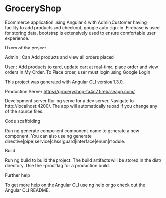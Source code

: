 # GroceryShop
Ecommerce application using Angular 4 with Admin,Customer having facility to add products and checkout, google auto sign-in.
Firebase is used for storing data, bootstrap is extensively used to ensure comfortable user experience.

Users of the project 

Admin : Can Add products and view all orders placed

User  : Add products to card, update cart at real-time, place order and view orders in My Order. To Place order, user must login using Google Login

This project was generated with Angular CLI version 1.3.0.

Production Server
https://groceryshop-fa4c7.firebaseapp.com/

Development server
Run ng serve for a dev server. Navigate to http://localhost:4200/. The app will automatically reload if you change any of the source files.


Code scaffolding

Run ng generate component component-name to generate a new component. You can also use ng generate directive|pipe|service|class|guard|interface|enum|module.

Build

Run ng build to build the project. The build artifacts will be stored in the dist/ directory. Use the -prod flag for a production build.

Further help

To get more help on the Angular CLI use ng help or go check out the Angular CLI README.
